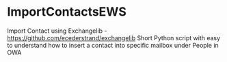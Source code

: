 # ImportContactsEWS
Import Contact using Exchangelib - https://github.com/ecederstrand/exchangelib
Short Python script with easy to understand how to insert a contact into specific mailbox under People in OWA 
